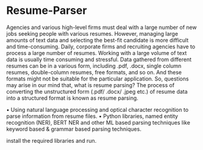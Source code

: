 # Resume-Parser

Agencies and various high-level firms must deal with a large number of new jobs seeking people with various resumes. However, managing large amounts of text data and selecting the best-fit candidate is more difficult and time-consuming. Daily, corporate firms and recruiting agencies have to process a large number of resumes. Working with a large volume of text data is usually time consuming and stressful. Data gathered from different resumes can be in a various form, including .pdf, .docx, single column resumes, double-column resumes, free formats, and so on. And these formats might not be suitable for the particular application. So, questions may arise in our mind that, what is resume parsing? The process of converting the unstructured form (.pdf/ .docx/ .jpeg etc.) of resume data into a structured format is known as resume parsing.

• Using natural language processing and optical character recognition to parse information from resume files. 
• Python libraries, named entity recognition (NER), BERT NER and other ML based parsing techniques like keyword based & grammar based parsing techniques.

install the required libraries and run.
